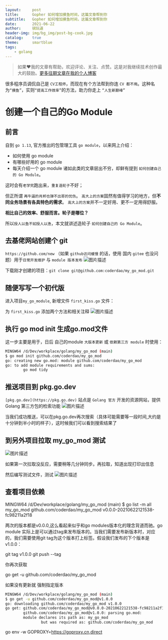 ```yaml
---
layout:     post
title:      Gopher 如何增加摸鱼时间，这篇文章帮到你
subtitle:   Gopher 如何增加摸鱼时间，这篇文章帮到你
date:       2021-06-22
author:     锐玩道
header-img: img/bg_img/post-bg-cook.jpg
catalog:    true
theme:      smartblue
tags:
    - golang
---
```

> 如果❤️我的文章有帮助，欢迎评论、关注、点赞。这是对我继续技术创作最大的鼓励。[更多往期文章在我的个人博客](https://coderdao.github.io/)

很多程序员调侃自己是 `CV工程师`，而现在有个方法帮到你连 `CV 都不用`。这种名为`“摸鱼”`，实则`“提高工作效率”`的方法，助力你走上 `“人生新巅峰”`

# 创建一个自己的Go Module

## 前言
自到 `go 1.13`, 官方推出的包管理工具 `go module`，以来网上介绍：
- 如何使用 go module
- 有哪些好用的 go module
- 每天介绍一个 go module
诸如此类的文章层出不穷，却鲜有提到 `如何创建自己的 Go Module`。

这时会有`老学究`跑出来，`重复造轮子`不好；

但正所谓 `再牛逼的肖邦也弹不出哥的忧伤`。
`高大上的方案`固然有值得学习的地方，但**不同业务场景有各具特色的需求**。
`高大上的方案`并不一定好用、更不一定用得舒服。

**相比自己的效率、舒服而言。轮子是哪位？**

所以`授人以鱼不如授人以渔`，本文就讲述造轮子 `如何创建自己的 Go Module`。

## 去基佬网站创建个 git
`https://github.com/new` （如果 `github访问缓慢` 的话，使用 国内 `gitee` 也没问题）用于`日常开发维护` 与 `module 版本发布` 
![图片描述](http://img1.sycdn.imooc.com/60d1dd4d00015c7607220825.png)

下载刚才创建的项目：`git clone git@github.com:coderdao/my_go_mod.git`

## 随便写写一个初代版
进入项目`my_go_module`, 新增文件 `first_kiss.go` 文件：

为 `first_kiss.go` 添加两个方法和相关注释
![图片描述](http://img1.sycdn.imooc.com/60d1f31f0001768d19390938.png)

## 执行 go mod init 生成go.mod文件
这一步主要是用于，日后 自己的module `大版本更新` 或 `依赖第三方 module` 时使用：
```bash
MINGW64 /d/Dev/workplace/golang/my_go_mod (main)
$ go mod init github.com/coderdao/my_go_mod
go: creating new go.mod: module github.com/coderdao/my_go_mod
go: to add module requirements and sums:
        go mod tidy
```

## 推送项目到 pkg.go.dev
`[pkg.go.dev](https://pkg.go.dev)` 站点是 `Golang 官方` 开发的资源网站，提供 Golang 第三方包的检索功能
![图片描述](http://img1.sycdn.imooc.com/60d1f27c00016ce419390836.png)

当我们成功推送，可以在pkg.go.dev再次搜索（具体可能需要等一段时间,大约是十分钟到半小时的样子），这时候我们可以看到搜索结果了

## 到另外项目拉取 my_go_mod 测试
![图片描述](http://img1.sycdn.imooc.com/60d1f20f0001e0b419390836.png)

如果第一次拉取没反应，需要稍等几分钟同步。再拉取，知道出现打印出信息

然后编写测试文件，测试
![图片描述](http://img1.sycdn.imooc.com/60d1f3bf0001424d19390938.png)





## 查看项目依赖
MINGW64 /d/Dev/workplace/golang/my_go_mod (main)
$ go list -m all
my_go_mod
github.com/coderdao/my_go_mod v0.0.0-20210622121538-fc98211a2f18


两次的版本都是v0.0.0,这么看起来似乎和go modules版本化的理念背道而驰。go module 实际上是可以通过tag来发布版本的。当我们需要发布新版本时，对应的，我们需要使用git tag为这个版本打上标签。假设我们发布的下个版本是v1.0.0：

git tag v1.0.0
git push --tag

你再次获取

go get -u github.com/coderdao/my_go_mod

如果没有更新就 强制指定版本
```bash
MINGW64 /d/Dev/workplace/golang/my_go_mod (main)
$ go get -u github.com/coderdao/my_go_mod@v1.0.0
go: downloading github.com/coderdao/my_go_mod v1.0.0
go get: github.com/coderdao/my_go_mod@v0.0.0-20210622121538-fc98211a2f18 updating to
        github.com/coderdao/my_go_mod@v1.0.0: parsing go.mod:
        module declares its path as: my_go_mod
                but was required as: github.com/coderdao/my_go_mod
```


go env -w GOPROXY=https://goproxy.cn,direct